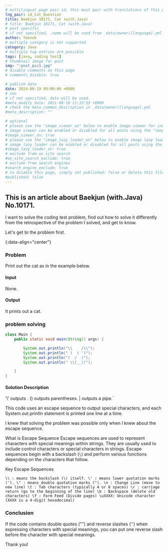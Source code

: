 ```yaml
---
# multilingual page pair id, this must pair with translations of this page. (This name must be unique)
lng_pair: id_Cat_Question
title: Baekjun 10171, Cat (with.Java)
# title: Baekjun 10171, Cat (with.Java)
# post specific
# if not specified, .name will be used from _data/owner/[language].yml
author: Yeonuk
# multiple category is not supported
category: Java
# multiple tag entries are possible
tags: [java, coding test]
# thumbnail image for post
img: ":post_pic1.jpg"
# disable comments on this page
# comments_disable: true

# publish date
date: 2024-09-19 09:00:00 +0900
# seo
# if not specified, date will be used.
#meta_modify_date: 2021-08-10 11:32:53 +0900
# check the meta_common_description in _data/owner/[language].yml
#meta_description: ""

# optional
# please use the "image_viewer_on" below to enable image viewer for individual pages or posts (_posts/ or [language]/_posts folders).
# image viewer can be enabled or disabled for all posts using the "image_viewer_posts: true" setting in _data/conf/main.yml.
#image_viewer_on: true
# please use the "image_lazy_loader_on" below to enable image lazy loader for individual pages or posts (_posts/ or [language]/_posts folders).
# image lazy loader can be enabled or disabled for all posts using the "image_lazy_loader_posts: true" setting in _data/conf/main.yml.
#image_lazy_loader_on: true
# exclude from on site search
#on_site_search_exclude: true
# exclude from search engines
#search_engine_exclude: true
# to disable this page, simply set published: false or delete this file
#published: false
---
```


<!-- outline-start -->

## This is an article about Baekjun (with.Java) No.10171.

I want to solve the coding test problem, find out how to solve it differently from the retrospective of the problem I solved, and get to know.

Let's get to the problem first.

{:data-align="center"}

<!-- outline-end -->

### Problem

Print out the cat as in the example below.

#### Input

None.

#### Output

It prints out a cat.

### problem solving

```java
class Main {
	public static void main(String[] args) {

		System.out.println("\\    /\\");
		System.out.println(" )  ( ')");
		System.out.println("(  /  )");
		System.out.println(" \\(__)|");

	}
}

```

#### Solution Description

'\\' outputs \.
() outputs parentheses.
| outputs a pipe.`

This code uses an escape sequence to output special characters, and each System.out.println statement is printed one line at a time.

I knew that solving the problem was possible only when I knew about the escape sequence.

What is Escape Sequence
Escape sequences are used to represent characters with special meanings within strings. They are usually used to include control characters or special characters in strings. Escape sequences begin with a backslash (`\`) and perform various functions depending on the characters that follow.

Key Escape Sequences

`\\ : means the backslash (\) itself.
\' : means lower quotation marks (').
\" : means double quotation marks (").
\n : Change Line (move to new line)
\t : Tab characters (typically 4 or 8 spaces)
\r : carriage return (go to the beginning of the line)
\b : Backspace (delete old characters)
\f : Form Feed (Divide pages)
\uXXXX: Unicode character (XXXX is a 4-digit hexadecimal)`

### Conclusion

If the code contains double quotes ("") and reverse slashes ('\') when expressing characters with special meanings, you can put one reverse slash before the character with special meanings.

Thank you!
